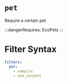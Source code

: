 # `pet`

Require a certain pet

:::dangerRequires:
EcoPets
:::

# Filter Syntax
```yaml
filters:
  pet:
    - vampire
    - sea_serpent
```
